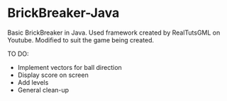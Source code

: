 # BrickBreaker-Java
Basic BrickBreaker in Java. 
Used framework created by RealTutsGML on Youtube. Modified to suit the game being created.

TO DO:
  - Implement vectors for ball direction
  - Display score on screen
  - Add levels
  - General clean-up
